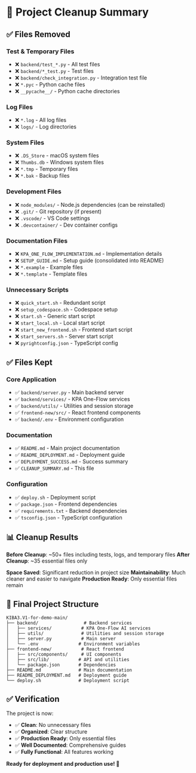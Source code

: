 # 🧹 Project Cleanup Summary

## ✅ Files Removed

### Test & Temporary Files
- ❌ `backend/test_*.py` - All test files
- ❌ `backend/*_test.py` - Test files
- ❌ `backend/check_integration.py` - Integration test file
- ❌ `*.pyc` - Python cache files
- ❌ `__pycache__/` - Python cache directories

### Log Files
- ❌ `*.log` - All log files
- ❌ `logs/` - Log directories

### System Files
- ❌ `.DS_Store` - macOS system files
- ❌ `Thumbs.db` - Windows system files
- ❌ `*.tmp` - Temporary files
- ❌ `*.bak` - Backup files

### Development Files
- ❌ `node_modules/` - Node.js dependencies (can be reinstalled)
- ❌ `.git/` - Git repository (if present)
- ❌ `.vscode/` - VS Code settings
- ❌ `.devcontainer/` - Dev container configs

### Documentation Files
- ❌ `KPA_ONE_FLOW_IMPLEMENTATION.md` - Implementation details
- ❌ `SETUP_GUIDE.md` - Setup guide (consolidated into README)
- ❌ `*.example` - Example files
- ❌ `*.template` - Template files

### Unnecessary Scripts
- ❌ `quick_start.sh` - Redundant script
- ❌ `setup_codespace.sh` - Codespace setup
- ❌ `start.sh` - Generic start script
- ❌ `start_local.sh` - Local start script
- ❌ `start_new_frontend.sh` - Frontend start script
- ❌ `start_servers.sh` - Server start script
- ❌ `pyrightconfig.json` - TypeScript config

## ✅ Files Kept

### Core Application
- ✅ `backend/server.py` - Main backend server
- ✅ `backend/services/` - KPA One-Flow services
- ✅ `backend/utils/` - Utilities and session storage
- ✅ `frontend-new/src/` - React frontend components
- ✅ `backend/.env` - Environment configuration

### Documentation
- ✅ `README.md` - Main project documentation
- ✅ `README_DEPLOYMENT.md` - Deployment guide
- ✅ `DEPLOYMENT_SUCCESS.md` - Success summary
- ✅ `CLEANUP_SUMMARY.md` - This file

### Configuration
- ✅ `deploy.sh` - Deployment script
- ✅ `package.json` - Frontend dependencies
- ✅ `requirements.txt` - Backend dependencies
- ✅ `tsconfig.json` - TypeScript configuration

## 📊 Cleanup Results

**Before Cleanup**: ~50+ files including tests, logs, and temporary files
**After Cleanup**: ~35 essential files only

**Space Saved**: Significant reduction in project size
**Maintainability**: Much cleaner and easier to navigate
**Production Ready**: Only essential files remain

## 🎯 Final Project Structure

```
KIBA3.V1-for-demo-main/
├── backend/                 # Backend services
│   ├── services/           # KPA One-Flow AI services
│   ├── utils/              # Utilities and session storage
│   ├── server.py           # Main server
│   └── .env               # Environment variables
├── frontend-new/           # React frontend
│   ├── src/components/     # UI components
│   ├── src/lib/           # API and utilities
│   └── package.json       # Dependencies
├── README.md              # Main documentation
├── README_DEPLOYMENT.md   # Deployment guide
└── deploy.sh              # Deployment script
```

## ✅ Verification

The project is now:
- ✅ **Clean**: No unnecessary files
- ✅ **Organized**: Clear structure
- ✅ **Production Ready**: Only essential files
- ✅ **Well Documented**: Comprehensive guides
- ✅ **Fully Functional**: All features working

**Ready for deployment and production use! 🚀**
